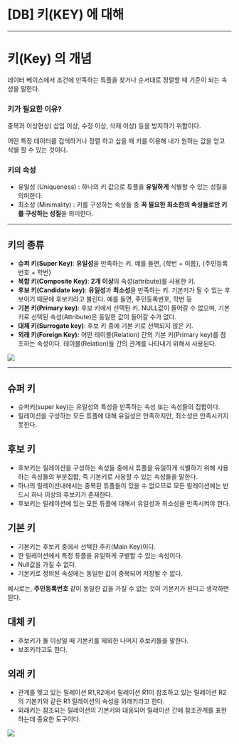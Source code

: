 # [DB] 키(KEY) 에 대해

---

# 키(Key) 의 개념

데이터 베이스에서 조건에 만족하는 튜플을 찾거나 순서대로 정렬할 때 기준이 되는 속성을 말한다.

### 키가 필요한 이유?

중복과 이상현상( 삽입 이상, 수정 이상, 삭제 이상) 등을 방지하기 위함이다.

어떤 특정 데이터를 검색하거나 정렬 하고 싶을 때 키를 이용해 내가 원하는 값을 얻고 식별 할 수 있는 것이다.

### 키의 속성

- 유일성 (Uniqueness) : 하나의 키 값으로 튜플을 **유일하게** 식별할 수 있는 성질을 의미한다.
- 최소성 (Minimality) : 키를 구성하는 속성들 중 **꼭 필요한 최소한의 속성들로만 키를 구성하는 성질**을 의미한다.

---

## 키**의 종류**

- **슈퍼 키(Super Key)**: **유일성**을 만족하는 키. 예를 들면, {학번 + 이름}, {주민등록번호 + 학번}
- **복합 키(Composite Key)**: **2개 이상**의 속성(attribute)를 사용한 키.
- **후보 키(Candidate key)**: **유일성**과 **최소성**을 만족하는 키. 기본키가 될 수 있는 후보이기 때문에 후보키라고 불린다. 예를 들면, 주민등록번호, 학번 등
- **기본 키(Primary key)**: 후보 키에서 선택된 키. NULL값이 들어갈 수 없으며, 기본키로 선택된 속성(Attribute)은 동일한 값이 들어갈 수가 없다.
- **대체 키(Surrogate key)**: 후보 키 중에 기본 키로 선택되지 않은 키.
- **외래 키(Foreign Key):** 어떤 테이블(Relation) 간의 기본 키(Primary key)를 참조하는 속성이다. 테이블(Relation)들 간의 관계를 나타내기 위해서 사용된다.

<img src="https://github.com/GYEONGDONGBAEK/study/assets/122242439/cd9551e8-4ef4-4177-9e83-1be8309887a2">

---

## 슈퍼 키

- 슈퍼키(super key)는 유일성의 특성을 만족하는 속성 또는 속성들의 집합이다.
- 릴레이션을 구성하는 모든 튜플에 대해 유일성은 만족하지만, 최소성은 만족시키지 못한다.

## 후보 키

- 후보키는 릴레이션을 구성하는 속성들 중에서 튜플을 유일하게 식별하기 위해 사용하는 속성들의 부분집합, 즉 기본키로 사용할 수 있는 속성들을 말한다.
- 하나의 릴레이션내에서는 중복된 튜플들이 있을 수 없으므로 모든 릴레이션에는 반드시 하나 이상의 후보키가 존재한다.
- 후보키는 릴레이션에 있는 모든 튜플에 대해서 유일성과 최소성을 만족시켜야 한다.

## 기본 키

- 기본키는 후보키 중에서 선택한 주키(Main Key)이다.
- 한 릴레이션에서 특정 튜플을 유일하게 구별할 수 있는 속성이다.
- Null값을 가질 수 없다.
- 기본키로 정의된 속성에는 동일한 값이 중복되어 저장될 수 없다.

예시로는, **주민등록번호** 같이 동일한 값을 가질 수 없는 것이 기본키가 된다고 생각하면 된다. 

## 대체 키

- 후보키가 둘 이상일 때 기본키를 제외한 나머지 후보키들을 말한다.
- 보조키라고도 한다.

## 외래 키

- 관계를 맺고 있는 릴레이션 R1,R2에서 릴레이션 R1이 참조하고 있는 릴레이션 R2의 기본키와 같은 R1 릴레이션의 속성을 외래키라고 한다.
- 외래키는 참조되는 릴레이션의 기본키와 대응되어 릴레이션 간에 참조관계를 표현하는데 중요한 도구이다.

<img src="https://github.com/GYEONGDONGBAEK/study/assets/122242439/9e784459-9357-4ec6-bfe0-37b2d872b7e1">